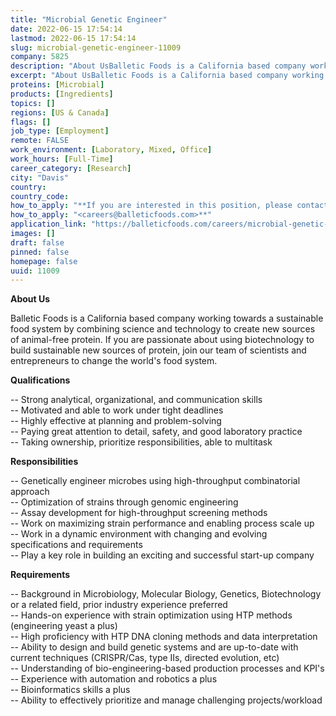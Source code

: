 ```yaml
---
title: "Microbial Genetic Engineer"
date: 2022-06-15 17:54:14
lastmod: 2022-06-15 17:54:14
slug: microbial-genetic-engineer-11009
company: 5825
description: "About UsBalletic Foods is a California based company working towards a sustainable food system by combining science and technology to create new sources of animal-free protein. If you are passionate about using biotechnology to build sustainable new sources of protein, join our team of scientists and entrepreneurs to change the world’s food system.Qualifications"
excerpt: "About UsBalletic Foods is a California based company working towards a sustainable food system by combining science and technology to create new sources of animal-free protein. If you are passionate about using biotechnology to build sustainable new sources of protein, join our team of scientists and entrepreneurs to change the world’s food system.Qualifications"
proteins: [Microbial]
products: [Ingredients]
topics: []
regions: [US & Canada]
flags: []
job_type: [Employment]
remote: FALSE
work_environment: [Laboratory, Mixed, Office]
work_hours: [Full-Time]
career_category: [Research]
city: "Davis"
country: 
country_code: 
how_to_apply: "**If you are interested in this position, please contact"
how_to_apply: "<careers@balleticfoods.com>**"
application_link: "https://balleticfoods.com/careers/microbial-genetic-engineer/"
images: []
draft: false
pinned: false
homepage: false
uuid: 11009
---
```

**About Us**

Balletic Foods is a California based company working towards a
sustainable food system by combining science and technology to create
new sources of animal-free protein. If you are passionate about using
biotechnology to build sustainable new sources of protein, join our team
of scientists and entrepreneurs to change the world's food system.

**Qualifications**

-- Strong analytical, organizational, and communication skills\
-- Motivated and able to work under tight deadlines\
-- Highly effective at planning and problem-solving\
-- Paying great attention to detail, safety, and good laboratory
practice\
-- Taking ownership, prioritize responsibilities, able to multitask

**Responsibilities**

-- Genetically engineer microbes using high-throughput combinatorial
approach\
-- Optimization of strains through genomic engineering\
-- Assay development for high-throughput screening methods\
-- Work on maximizing strain performance and enabling process scale up\
-- Work in a dynamic environment with changing and evolving
specifications and requirements\
-- Play a key role in building an exciting and successful start-up
company

**Requirements**

-- Background in Microbiology, Molecular Biology, Genetics,
Biotechnology or a related field, prior industry experience preferred\
-- Hands-on experience with strain optimization using HTP methods
(engineering yeast a plus)\
-- High proficiency with HTP DNA cloning methods and data
interpretation\
-- Ability to design and build genetic systems and are up-to-date with
current techniques (CRISPR/Cas, type IIs, directed evolution, etc)\
-- Understanding of bio-engineering-based production processes and
KPI's\
-- Experience with automation and robotics a plus\
-- Bioinformatics skills a plus\
-- Ability to effectively prioritize and manage challenging
projects/workload
